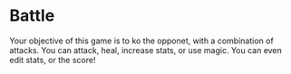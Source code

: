 # Battle
Your objective of this game is to ko the opponet, with a combination of attacks. You can attack, heal, increase stats, or use magic. You can even edit stats, or the score!
